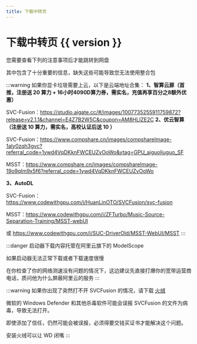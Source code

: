 ```yaml
---
title: 下载中转页
---
```


# 下载中转页 {{ version }}

您需要查看下列的注意事项后才能跳转到网盘

其中包含了十分重要的信息，缺失这些可能导致您无法使用整合包

:::warning 如果你显卡垃圾需要上云，以下是云端地址合集：
**1、智算云扉（首推，注册送 20 算力 + 16小时4090D算力券，需实名，充值再享百分之8额外优惠）**

SVC-Fusion：https://studio.aigate.cc/#/images/1007735255911759872?release=v2.1.1&channel=E4Z7B2W5C&coupon=AM8HLIZE2C
**2、优云智算（注册送 10 算力，需实名，高校认证后送 10 ）**

SVC-Fusion：https://www.compshare.cn/images/compshareImage-1aly0zqh3gvc?referral_code=1ywd4VqDKknFWCEUZvOoWo&ytag=GPU_aiguoliuguo_SF


MSST：https://www.compshare.cn/images/compshareImage-19o9qlm9x5f6?referral_code=1ywd4VqDKknFWCEUZvOoWo

**3、AutoDL**

SVC-Fusion：https://www.codewithgpu.com/i/HuanLinOTO/SVCFusion/svc-fusion


MSST：https://www.codewithgpu.com/i/ZFTurbo/Music-Source-Separation-Training/MSST-webUI

或 https://www.codewithgpu.com/i/SUC-DriverOld/MSST-WebUI/MSST
:::

:::danger
启动器下载内容托管在阿里云旗下的 ModelScope

如果启动器无法正常下载或者下载速度很慢

在你检查了你的网络测速没有问题的情况下，这边建议先直接打爆你的宽带运营商电话，质问他为什么屏蔽阿里云的服务
:::

:::warning
如果你出现了突然打不开 SVCFusion 的情况，请下载 [火绒](https://www.huorong.cn/)

微软的 Windows Defender 和其他杀毒软件可能会误报 SVCFusion 的文件为病毒，导致无法打开。

即使添加了信任，仍然可能会被误报，必须得要交钱买证书才能解决这个问题。

安装火绒可以让 WD 闭嘴
:::

<comp :wait_time="wait_time" :link="link" :version="version"></comp>

<script lang="ts" setup>
import { parse, decode_string } from "../utils/url.ts"
import { ref } from "vue"


import comp from "./comp.vue"

const params = parse(typeof window === "undefined"?"http://localhost:5173/download/?link=aHR0cHM6Ly93d3cuMTIzcGFuLmNvbS9zL0JFektqdi1lQ3Fxdi5odG1s&version=MS4wLjAgcmMxMS1maXhlZA==":location.href)

console.log(params)

if (!params.link) {
    // 回到首页
    // window.location.href = "/"
}
const link = decode_string(params.link)
const version = decode_string(params.version)




const wait_time = ref(10)

console.log(link)

const timer = setInterval(() => {
    wait_time.value --
    if (wait_time.value <= 0) {
        clearInterval(timer);
        // location.href = link
    }
}, 1000)

</script>
